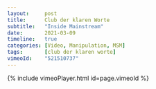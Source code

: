 ```yaml
---
layout:     post
title:      Club der klaren Worte
subtitle:   "Inside Mainstream"
date:       2021-03-09
timeline:   true
categories: [Video, Manipulation, MSM]
tags:       [club der klaren worte]
vimeoId:    "521510737"
---
```

{% include vimeoPlayer.html id=page.vimeoId %}
